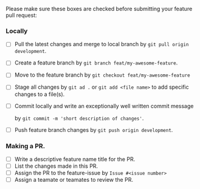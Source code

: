 Please make sure these boxes are checked before submitting your feature pull request:
### Locally
- [ ] Pull the latest changes and merge to local branch by `git pull origin development`.
- [ ] Create a feature branch by `git branch feat/my-awesome-feature`.
- [ ] Move to the feature branch by `git checkout feat/my-awesome-feature`
- [ ] Stage all changes by `git ad .` or `git add <file name>` to add specific changes to a file(s).
- [ ] Commit locally and write an exceptionally well written commit message
  
  by `git commit -m 'short description of changes'`.
- [ ] Push feature branch changes by `git push origin development`.
### Making a PR.
- [ ] Write a descriptive feature name title for the PR.
- [ ] List the changes made in this PR.
- [ ] Assign the PR to the feature-issue by `Issue #<issue number>`
- [ ] Assign a teamate or teamates to review the PR.
